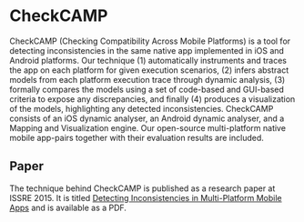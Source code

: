 CheckCAMP
====

CheckCAMP (Checking Compatibility Across Mobile Platforms) is a tool for detecting inconsistencies in the same native app implemented in iOS and Android platforms. Our technique (1) automatically instruments and traces the app on each platform for given execution scenarios, (2) infers abstract models from each platform execution trace through dynamic analysis, (3) formally compares the models using a set of code-based and GUI-based criteria to expose any discrepancies, and finally (4) produces a visualization of the models, highlighting any detected inconsistencies. 
CheckCAMP consists of an iOS dynamic analyser, an Android dynamic analyser, and a Mapping and Visualization engine. Our open-source multi-platform native mobile app-pairs together with their evaluation results are included.


Paper
-----

The technique behind CheckCAMP is published as a research paper at ISSRE 2015. It is titled <a href="http://salt.ece.ubc.ca/publications/docs/issre15.pdf">Detecting Inconsistencies in Multi-Platform Mobile Apps</a> and is available as a PDF. 




